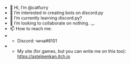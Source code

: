 - 👋 Hi, I’m @catfurry
- 👀 I’m interested in creating bots on discord.py
- 🌱 I’m currently learning discord.py?
- 💞️ I’m looking to collaborate on nothing. ._.
- 📫 How to reach me:
- - Discord: чича#8101
- - My site (for games, but you can write me on this too): https://astelpenkan.itch.io

<!---
catfurry/catfurry is a ✨ special ✨ repository because its `README.md` (this file) appears on your GitHub profile.
You can click the Preview link to take a look at your changes.
--->
